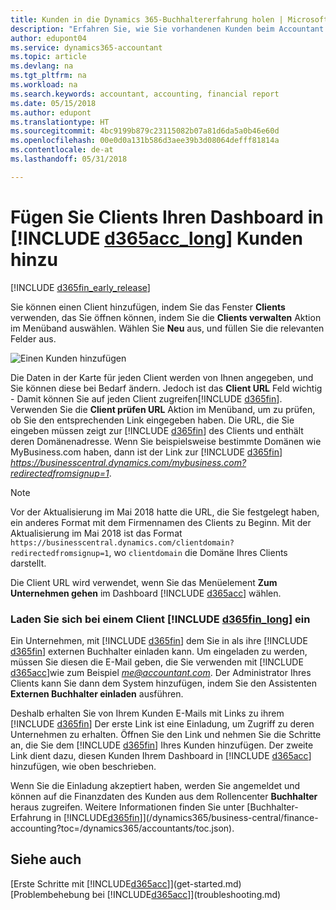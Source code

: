 ```yaml
---
title: Kunden in die Dynamics 365-Buchhaltererfahrung holen | Microsoft Docs
description: "Erfahren Sie, wie Sie vorhandenen Kunden beim Accountant Hub for Dynamics 365 hinzufügen."
author: edupont04
ms.service: dynamics365-accountant
ms.topic: article
ms.devlang: na
ms.tgt_pltfrm: na
ms.workload: na
ms.search.keywords: accountant, accounting, financial report
ms.date: 05/15/2018
ms.author: edupont
ms.translationtype: HT
ms.sourcegitcommit: 4bc9199b879c23115082b07a81d6da5a0b46e60d
ms.openlocfilehash: 00e0d0a131b586d3aee39b3d08064defff81814a
ms.contentlocale: de-at
ms.lasthandoff: 05/31/2018

---
```

# <a name="add-clients-to-your-dashboard-in-include-d365acclongincludesd365acclongmdmd"></a>Fügen Sie Clients Ihren Dashboard in [!INCLUDE [d365acc_long](includes/d365acc_long_md.md)] Kunden hinzu
[!INCLUDE [d365fin_early_release](includes/d365fin_early_release.md.md)]

Sie können einen Client hinzufügen, indem Sie das Fenster **Clients** verwenden, das Sie öffnen können, indem Sie die **Clients verwalten** Aktion im Menüband auswählen. Wählen Sie **Neu** aus, und füllen Sie die relevanten Felder aus.  

![Einen Kunden hinzufügen](./media/accountant-add-client/manage-client.png)

Die Daten in der Karte für jeden Client werden von Ihnen angegeben, und Sie können diese bei Bedarf ändern. Jedoch ist das **Client URL** Feld wichtig - Damit können Sie auf jeden Client zugreifen[!INCLUDE [d365fin](includes/d365fin_md.md)]. Verwenden Sie die **Client prüfen URL** Aktion im Menüband, um zu prüfen, ob Sie den entsprechenden Link eingegeben haben. Die URL, die Sie eingeben müssen zeigt zur  [!INCLUDE [d365fin](includes/d365fin_md.md)] des Clients und enthält deren Domänenadresse. Wenn Sie beispielsweise bestimmte Domänen wie MyBusiness.com haben, dann ist der Link zur  [!INCLUDE [d365fin](includes/d365fin_md.md)] *https://businesscentral.dynamics.com/mybusiness.com?redirectedfromsignup=1*.  

> [!NOTE]
>  Vor der Aktualisierung im Mai 2018 hatte die URL, die Sie festgelegt haben, ein anderes Format mit dem Firmennamen des Clients zu Beginn. Mit der Aktualisierung im Mai 2018 ist das Format ```https://businesscentral.dynamics.com/clientdomain?redirectedfromsignup=1```, wo ```clientdomain``` die Domäne Ihres Clients darstellt.  

Die Client URL wird verwendet, wenn Sie das Menüelement **Zum Unternehmen gehen** im Dashboard [!INCLUDE [d365acc](includes/d365acc_md.md)] wählen.  

### <a name="get-invited-to-a-clients-include-d365finlongincludesd365finlongmdmd"></a>Laden Sie sich bei einem Client [!INCLUDE [d365fin_long](includes/d365fin_long_md.md)] ein
Ein Unternehmen, mit [!INCLUDE [d365fin](includes/d365fin_md.md)] dem Sie in als ihre [!INCLUDE [d365fin](includes/d365fin_md.md)] externen Buchhalter einladen kann. Um eingeladen zu werden, müssen Sie diesen die E-Mail geben, die Sie verwenden mit [!INCLUDE [d365acc](includes/d365acc_md.md)]wie zum Beispiel <em>me@accountant.com</em>. Der Administrator Ihres Clients kann Sie dann dem System hinzufügen, indem Sie den Assistenten **Externen Buchhalter einladen** ausführen.  

Deshalb erhalten Sie von Ihrem Kunden E-Mails mit Links zu ihrem [!INCLUDE [d365fin](includes/d365fin_md.md)] Der erste Link ist eine Einladung, um Zugriff zu deren Unternehmen zu erhalten. Öffnen Sie den Link und nehmen Sie die Schritte an, die Sie dem [!INCLUDE [d365fin](includes/d365fin_md.md)] Ihres Kunden hinzufügen. Der zweite Link dient dazu, diesen Kunden Ihrem Dashboard in [!INCLUDE [d365acc](includes/d365acc_md.md)] hinzufügen, wie oben beschrieben.  

Wenn Sie die Einladung akzeptiert haben, werden Sie angemeldet und können auf die Finanzdaten des Kunden aus dem Rollencenter **Buchhalter** heraus zugreifen. Weitere Informationen finden Sie unter [Buchhalter-Erfahrung in [!INCLUDE[d365fin](includes/d365fin_md.md)]](/dynamics365/business-central/finance-accounting?toc=/dynamics365/accountants/toc.json).  

## <a name="see-also"></a>Siehe auch
[Erste Schritte mit [!INCLUDE[d365acc](includes/d365acc_md.md)]](get-started.md)  
[Problembehebung bei [!INCLUDE[d365acc](includes/d365acc_md.md)]](troubleshooting.md)  

